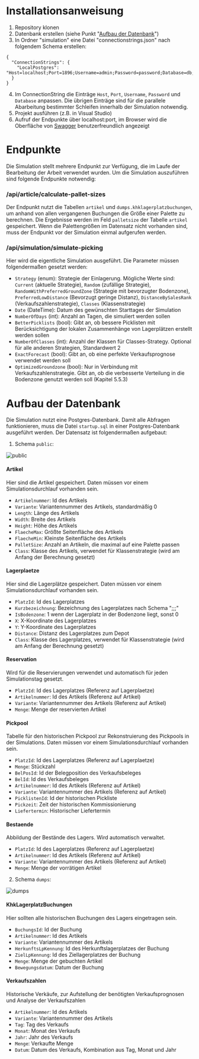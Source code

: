 # Installationsanweisung

1. Repository klonen
2. Datenbank erstellen (siehe Punkt "[Aufbau der Datenbank](https://github.com/konstantin1710/bachelorarbeit-simulation#aufbau-der-datenbank)")
3. In Ordner "simulation" eine Datei "connectionstrings.json" nach folgendem Schema erstellen:

```
{
  "ConnectionStrings": {
    "LocalPostgres": "Host=localhost;Port=1896;Username=admin;Password=password;Database=db;Enlist=true;MaxPoolSize=500;IncludeErrorDetail=True;Timeout=60"
  }
}
```
4. Im ConnectionString die Einträge `Host`, `Port`, `Username`, `Password` und `Database` anpassen. 
Die übrigen Einträge sind für die parallele Abarbeitung bestimmter Schleifen innerhalb der Simulation notwendig.
5. Projekt ausführen (z.B. in Visual Studio)
6. Aufruf der Endpunkte über localhost:port, im Browser wird die Oberfläche von [Swagger](https://swagger.io/) benutzerfreundlich angezeigt

# Endpunkte

Die Simulation stellt mehrere Endpunkt zur Verfügung, die im Laufe der Bearbeitung der Arbeit verwendet wurden. Um die Simulation auszuführen sind folgende Endpunkte notwendig:

### /api/article/calculate-pallet-sizes

Der Endpunkt nutzt die Tabellen `artikel` und `dumps.khklagerplatzbuchungen`, um anhand von allen vergangenen Buchungen die Größe einer Palette zu berechnen. Die Ergebnisse werden im Feld `palletsize` der Tabelle `artikel` gespeichert.
Wenn die Palettengrößen im Datensatz nicht vorhanden sind, muss der Endpunkt vor der Simulation einmal aufgerufen werden.

### /api/simulation/simulate-picking

Hier wird die eigentliche Simulation ausgeführt. Die Parameter müssen folgendermaßen gesetzt werden:

- `Strategy` (enum): Strategie der Einlagerung. Mögliche Werte sind: `Current` (aktuelle Strategie), `Random` (zufällige Strategie), `RandomWithPreferredGroundZone` (Strategie mit bevorzugter Bodenzone), `PreferredLowDistance` (Bevorzugt geringe Distanz), `DistanceBySalesRank` (Verkaufszahlenstrategie), `Classes` (Klassenstrategie)
- `Date` (DateTime): Datum des gewünschten Starttages der Simulation
- `NumberOfDays` (int): Anzahl an Tagen, die simuliert werden sollen
- `BetterPicklists` (bool): Gibt an, ob bessere Picklisten mit Berücksichtigung der lokalen Zusammenhänge von Lagerplätzen erstellt werden sollen
- `NumberOfClasses` (int): Anzahl der Klassen für Classes-Strategy. Optional für alle anderen Strategien, Standardwert 2
- `ExactForecast` (bool): Gibt an, ob eine perfekte Verkaufsprognose verwendet werden soll
- `OptimizedGroundzone` (bool): Nur in Verbindung mit Verkaufszahlenstrategie. Gibt an, ob die verbesserte Verteilung in die Bodenzone genutzt werden soll (Kapitel 5.5.3)

# Aufbau der Datenbank

Die Simulation nutzt eine Postgres-Datenbank. Damit alle Abfragen funktionieren, muss die Datei `startup.sql` in einer Postgres-Datenbank ausgeführt werden.
Der Datensatz ist folgendermaßen aufgebaut:

1. Schema `public`:

![public](https://github.com/konstantin1710/bachelorarbeit-simulation/assets/87207595/205c2b1e-9caa-4613-9829-8ab2b26a3793)

#### Artikel
Hier sind die Artikel gespeichert. Daten müssen vor einem Simulationsdurchlauf vorhanden sein.

- `Artikelnummer`: Id des Artikels
- `Variante`: Variantennummer des Artikels, standardmäßig 0
- `Length`: Länge des Artikels
- `Width`: Breite des Artikels
- `Height`: Höhe des Artikels
- `FlaecheMax`: Größte Seitenfläche des Artikels
- `FlaecheMin`: Kleinste Seitenfläche des Artikels
- `PalletSize`: Anzahl an Artikeln, die maximal auf eine Palette passen
- `Class`: Klasse des Artikels, verwendet für Klassenstrategie (wird am Anfang der Berechnung gesetzt)

#### Lagerplaetze
Hier sind die Lagerplätze gespeichert. Daten müssen vor einem Simulationsdurchlauf vorhanden sein.

- `PlatzId`: Id des Lagerplatzes
- `Kurzbezeichnung`: Bezeichnung des Lagerplatzes nach Schema "<Unit>;<Gang>;<Lagerplatz>;<Ebene>"
- `IsBodenzone`: 1 wenn der Lagerplatz in der Bodenzone liegt, sonst 0
- `X`: X-Koordinate des Lagerplatzes
- `Y`: Y-Koordinate des Lagerplatzes
- `Distance`: Distanz des Lagerplatzes zum Depot
- `Class`: Klasse des Lagerplatzes, verwendet für Klassenstrategie (wird am Anfang der Berechnung gesetzt)

#### Reservation
Wird für die Reservierungen verwendet und automatisch für jeden Simulationstag gesetzt.

- `PlatzId`: Id des Lagerplatzes (Referenz auf Lagerplaetze)
- `Artikelnummer`: Id des Artikels (Referenz auf Artikel)
- `Variante`: Variantennummer des Artikels (Referenz auf Artikel)
- `Menge`: Menge der reservierten Artikel

#### Pickpool
Tabelle für den historischen Pickpool zur Rekonstruierung des Pickpools in der Simulations. Daten müssen vor einem Simulationsdurchlauf vorhanden sein.

- `PlatzId`: Id des Lagerplatzes (Referenz auf Lagerplaetze)
- `Menge`: Stückzahl
- `BelPosId`: Id der Belegposition des Verkaufsbeleges
- `BelId`: Id des Verkaufsbeleges
- `Artikelnummer`: Id des Artikels (Referenz auf Artikel)
- `Variante`: Variantennummer des Artikels (Referenz auf Artikel)
- `PicklistenId`: Id der historischen Pickliste
- `Pickzeit`: Zeit der historischen Kommissionierung
- `Liefertermin`: Historischer Liefertermin

#### Bestaende
Abbildung der Bestände des Lagers. Wird automatisch verwaltet.

- `PlatzId`: Id des Lagerplatzes (Referenz auf Lagerplaetze)
- `Artikelnummer`: Id des Artikels (Referenz auf Artikel)
- `Variante`: Variantennummer des Artikels (Referenz auf Artikel)
- `Menge`: Menge der vorrätigen Artikel

2. Schema `dumps`:

![dumps](https://github.com/konstantin1710/bachelorarbeit-simulation/assets/87207595/62243d30-7dbc-4184-8d15-9d1aab02abc0)

#### KhkLagerplatzBuchungen
Hier sollten alle historischen Buchungen des Lagers eingetragen sein.

- `BuchungsId`: Id der Buchung
- `Artikelnummer`: Id des Artikels
- `Variante`: Variantennummer des Artikels
- `HerkunftsLpKennung`: Id des Herkunftslagerplatzes der Buchung
- `ZielLpKennung`: Id des Ziellagerplatzes der Buchung
- `Menge`: Menge der gebuchten Artikel
- `Bewegungsdatum`: Datum der Buchung

#### Verkaufszahlen
Historische Verkäufe, zur Aufstellung der benötigten Verkaufsprognosen und Analyse der Verkaufszahlen

- `Artikelnummer`: Id des Artikels
- `Variante`: Variantennummer des Artikels
- `Tag`: Tag des Verkaufs
- `Monat`: Monat des Verkaufs
- `Jahr`: Jahr des Verkaufs
- `Menge`: Verkaufte Menge
- `Datum`: Datum des Verkaufs, Kombination aus Tag, Monat und Jahr
